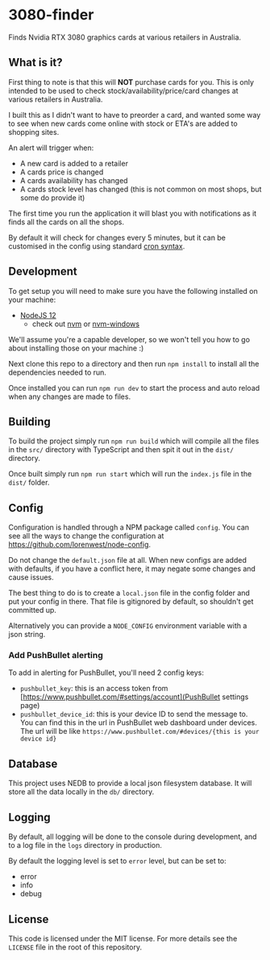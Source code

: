 # 3080-finder

Finds Nvidia RTX 3080 graphics cards at various retailers in Australia.

## What is it?

First thing to note is that this will **NOT** purchase cards for you. This is only intended to be used to check
stock/availability/price/card changes at various retailers in Australia.

I built this as I didn't want to have to preorder a card, and wanted some way to see when new cards come online with
stock or ETA's are added to shopping sites.

An alert will trigger when:

- A new card is added to a retailer
- A cards price is changed
- A cards availability has changed
- A cards stock level has changed (this is not common on most shops, but some do provide it)

The first time you run the application it will blast you with notifications as it finds all the cards on all the shops.

By default it will check for changes every 5 minutes, but it can be customised in the config using standard
[cron syntax](https://crontab.guru/).

## Development

To get setup you will need to make sure you have the following installed on your machine:

- [NodeJS 12](https://nodejs.org/en/download/)
  - check out [nvm](https://github.com/creationix/nvm) or [nvm-windows](https://github.com/coreybutler/nvm-windows)

We'll assume you're a capable developer, so we won't tell you how to go about installing those on your machine :)

Next clone this repo to a directory and then run `npm install` to install all the dependencies needed to run.

Once installed you can run `npm run dev` to start the process and auto reload when any changes are made to files.

## Building

To build the project simply run `npm run build` which will compile all the files in the `src/` directory with TypeScript
and then spit it out in the `dist/` directory.

Once built simply run `npm run start` which will run the `index.js` file in the `dist/` folder.

## Config

Configuration is handled through a NPM package called `config`. You can see all the ways to change the configuration at
<https://github.com/lorenwest/node-config>.

Do not change the `default.json` file at all. When new configs are added with defaults, if you have a conflict here, it
may negate some changes and cause issues.

The best thing to do is to create a `local.json` file in the config folder and put your config in there. That file is
gitignored by default, so shouldn't get committed up.

Alternatively you can provide a `NODE_CONFIG` environment variable with a json string.

### Add PushBullet alerting

To add in alerting for PushBullet, you'll need 2 config keys:

- `pushbullet_key`: this is an access token from
  [https://www.pushbullet.com/#settings/account](PushBullet settings page)
- `pushbullet_device_id`: this is your device ID to send the message to. You can find this in the url in PushBullet web
  dashboard under devices. The url will be like `https://www.pushbullet.com/#devices/{this is your device id}`

## Database

This project uses NEDB to provide a local json filesystem database. It will store all the data locally in the `db/`
directory.

## Logging

By default, all logging will be done to the console during development, and to a log file in the `logs` directory in
production.

By default the logging level is set to `error` level, but can be set to:

- error
- info
- debug

## License

This code is licensed under the MIT license. For more details see the `LICENSE` file in the root of this repository.
